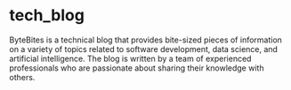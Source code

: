 # tech_blog
ByteBites is a technical blog that provides bite-sized pieces of information on a variety of topics related to software development, data science, and artificial intelligence. The blog is written by a team of experienced professionals who are passionate about sharing their knowledge with others.
